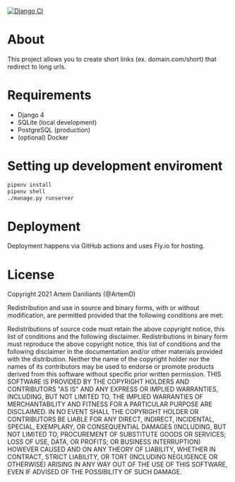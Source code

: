 [![Django CI](https://github.com/ArtemD/bitly-simple-clone/actions/workflows/django.yml/badge.svg)](https://github.com/ArtemD/bitly-simple-clone/actions/workflows/django.yml)
# About

This project allows you to create short links (ex. domain.com/short) that redirect to long urls.

# Requirements

- Django 4
- SQLite (local development)
- PostgreSQL (production)
- (optional) Docker

# Setting up development enviroment

```bash
pipenv install
pipenv shell
./manage.py runserver
```

# Deployment

Deployment happens via GitHub actions and uses Fly.io for hosting.

# License

Copyright 2021 Artem Daniliants (@ArtemD)

Redistribution and use in source and binary forms, with or without modification, are permitted provided that the following conditions are met:

Redistributions of source code must retain the above copyright notice, this list of conditions and the following disclaimer.
Redistributions in binary form must reproduce the above copyright notice, this list of conditions and the following disclaimer in the documentation and/or other materials provided with the distribution.
Neither the name of the copyright holder nor the names of its contributors may be used to endorse or promote products derived from this software without specific prior written permission.
THIS SOFTWARE IS PROVIDED BY THE COPYRIGHT HOLDERS AND CONTRIBUTORS "AS IS" AND ANY EXPRESS OR IMPLIED WARRANTIES, INCLUDING, BUT NOT LIMITED TO, THE IMPLIED WARRANTIES OF MERCHANTABILITY AND FITNESS FOR A PARTICULAR PURPOSE ARE DISCLAIMED. IN NO EVENT SHALL THE COPYRIGHT HOLDER OR CONTRIBUTORS BE LIABLE FOR ANY DIRECT, INDIRECT, INCIDENTAL, SPECIAL, EXEMPLARY, OR CONSEQUENTIAL DAMAGES (INCLUDING, BUT NOT LIMITED TO, PROCUREMENT OF SUBSTITUTE GOODS OR SERVICES; LOSS OF USE, DATA, OR PROFITS; OR BUSINESS INTERRUPTION) HOWEVER CAUSED AND ON ANY THEORY OF LIABILITY, WHETHER IN CONTRACT, STRICT LIABILITY, OR TORT (INCLUDING NEGLIGENCE OR OTHERWISE) ARISING IN ANY WAY OUT OF THE USE OF THIS SOFTWARE, EVEN IF ADVISED OF THE POSSIBILITY OF SUCH DAMAGE.